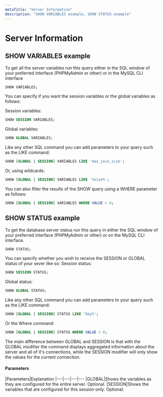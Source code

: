 ```yaml
---
metaTitle: "Server Information"
description: "SHOW VARIABLES example, SHOW STATUS example"
---
```


# Server Information




## SHOW VARIABLES example


To get all the server variables run this query either in the SQL window of your preferred interface (PHPMyAdmin or other) or in the MySQL CLI interface

```sql
SHOW VARIABLES;

```

You can specify if you want the session variables or the global variables as follows:

Session variables:

```sql
SHOW SESSION VARIABLES;

```

Global variables:

```sql
SHOW GLOBAL VARIABLES;

```

Like any other SQL command you can add parameters to your query such as the LIKE command:

```sql
SHOW [GLOBAL | SESSION] VARIABLES LIKE 'max_join_size';

```

Or, using wildcards:

```sql
SHOW [GLOBAL | SESSION] VARIABLES LIKE '%size%';

```

You can also filter the results of the SHOW query using a WHERE parameter as follows:

```sql
SHOW [GLOBAL | SESSION] VARIABLES WHERE VALUE > 0;

```



## SHOW STATUS example


To get the database server status run this query in either the SQL window of your preferred interface (PHPMyAdmin or other) or on the MySQL CLI interface.

```sql
SHOW STATUS;

```

You can specify whether you wish to receive the SESSION or GLOBAL status of your sever like so:
Session status:

```sql
SHOW SESSION STATUS;

```

Global status:

```sql
SHOW GLOBAL STATUS;

```

Like any other SQL command you can add parameters to your query such as the LIKE command:

```sql
SHOW [GLOBAL | SESSION] STATUS LIKE 'Key%';

```

Or the Where command:

```sql
SHOW [GLOBAL | SESSION] STATUS WHERE VALUE > 0;

```

The main difference between GLOBAL and SESSION is that with the GLOBAL modifier the command displays aggregated information about the server and all of it's connections, while the SESSION modifier will only show the values for the current connection.



#### Parameters


|Parameters|Explanation
|---|---|---|---
|GLOBAL|Shows the variables as they are configured for the entire server. Optional.
|SESSION|Shows the variables that are configured for this session only. Optional.

